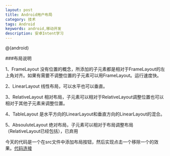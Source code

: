 ```yaml
---
layout: post
title: Android用户布局
category: 技术
tags: Android
keywords: android,移动开发
description: 安卓Intent学习
---
```



@(android)

###布局说明

1、FrameLayout
没有位置的概念，所添加的子元素都是相对于FrameLayout的左上角对齐。如果有需要不调整位置的子元素可以用FrameLayout。运行速度快。

2、LinearLayout
线性布局，可以水平也可以垂直。

3、RelativeLayout
相对布局，子元素可以相对于RelativeLayout调整位置也可以相对于其他子元素来调整位置。

4、TableLayout
是水平方向的LinearLayout和垂直方向的LinearLayout的混合。

5、AbsouluteLayout
绝对布局，子元素可以相对于布局调整布局（RelativeLayout已经包括），已弃用


今天的代码是一个在src文件中添加布局按钮，然后实现点击一个移除一个的效果。[代码连接](https://github.com/mchenyuxiang/studyAndroid/tree/master/L009Layout)